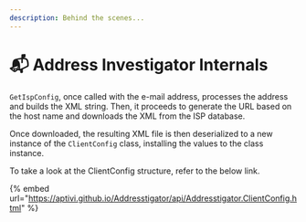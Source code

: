```yaml
---
description: Behind the scenes...
---
```


# 📬 Address Investigator Internals

`GetIspConfig`, once called with the e-mail address, processes the address and builds the XML string. Then, it proceeds to generate the URL based on the host name and downloads the XML from the ISP database.

Once downloaded, the resulting XML file is then deserialized to a new instance of the `ClientConfig` class, installing the values to the class instance.

To take a look at the ClientConfig structure, refer to the below link.

{% embed url="https://aptivi.github.io/Addresstigator/api/Addresstigator.ClientConfig.html" %}
